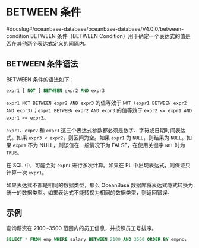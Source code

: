 BETWEEN 条件 
===============================
#docslug#/oceanbase-database/oceanbase-database/V4.0.0/between-condition
BETWEEN 条件（BETWEEN Condition）用于确定一个表达式的值是否在其他两个表达式定义的间隔内。



BETWEEN 条件语法 
---------------------------------

BETWEEN 条件的语法如下：

```sql
expr1 [ NOT ] BETWEEN expr2 AND expr3
```



`expr1 NOT BETWEEN expr2 AND expr3` 的值等效于 `NOT (expr1 BETWEEN expr2 AND expr3)`；`expr1 BETWEEN expr2 AND expr3` 的值等效于 `expr2 <= expr1 AND expr1 <= expr3`。

`expr1`、`expr2` 和 `expr3` 这三个表达式参数都必须是数字、字符或日期时间表达式。如果 `expr3 < expr2`，则区间为空。如果 `expr1` 为 `NULL`，则结果为 `NULL`。如果 `expr1` 不为 NULL，则该值在一般情况下为 FALSE，在使用关键字 `NOT` 时为 `TRUE`。

在 SQL 中，可能会对 `expr1` 进行多次计算。如果在 PL 中出现表达式，则保证只计算一次 `expr1`。

如果表达式不都是相同的数据类型，那么 OceanBase 数据库将表达式隐式转换为统一的数据类型。如果表达式不能转换为相同的数据类型，则返回错误。

示例 
-----------------------

查询薪资在 2100\~3500 范围内的员工信息，并按照员工号排序。

```sql
SELECT * FROM emp WHERE salary BETWEEN 2100 AND 3500 ORDER BY empno;
```




